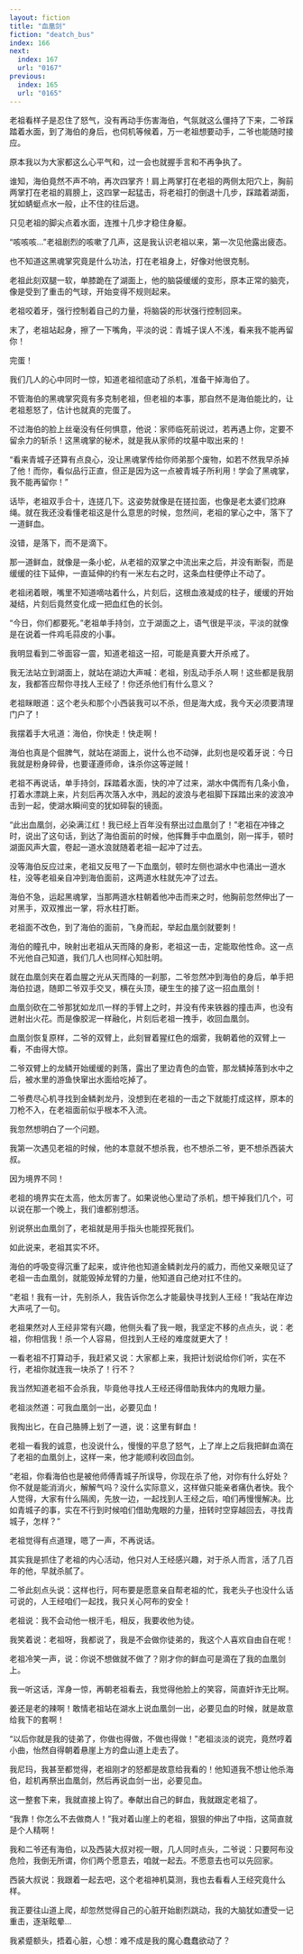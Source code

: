 ```yaml
---
layout: fiction
title: "血凰剑"
fiction: "deatch_bus"
index: 166
next:
  index: 167
  url: "0167"
previous:
  index: 165
  url: "0165"
---
```

老祖看样子是忍住了怒气，没有再动手伤害海伯，气氛就这么僵持了下来，二爷踩踏着水面，到了海伯的身后，也伺机等候着，万一老祖想要动手，二爷也能随时接应。

原本我以为大家都这么心平气和，过一会也就握手言和不再争执了。

谁知，海伯竟然不声不响，再次四掌齐！肩上两掌打在老祖的两侧太阳穴上，胸前两掌打在老祖的肩膀上，这四掌一起猛击，将老祖打的倒退十几步，踩踏着湖面，犹如蜻蜓点水一般，止不住的往后退。

只见老祖的脚尖点着水面，连推十几步才稳住身躯。

“咳咳咳...”老祖剧烈的咳嗽了几声，这是我认识老祖以来，第一次见他露出疲态。

也不知道这黑魂掌究竟是什么功法，打在老祖身上，好像对他很克制。

老祖此刻双腿一软，单膝跪在了湖面上，他的脑袋缓缓的变形，原本正常的脑壳，像是受到了重击的气球，开始变得不规则起来。

老祖咬着牙，强行控制着自己的力量，将脑袋的形状强行控制回来。

末了，老祖站起身，擦了一下嘴角，平淡的说：青城子误人不浅，看来我不能再留你！

完蛋！

我们几人的心中同时一惊，知道老祖彻底动了杀机，准备干掉海伯了。

不管海伯的黑魂掌究竟有多克制老祖，但老祖的本事，那自然不是海伯能比的，让老祖惹怒了，估计也就真的完蛋了。

不过海伯的脸上丝毫没有任何惧意，他说：家师临死前说过，若再遇上你，定要不留余力的斩杀！这黑魂掌的秘术，就是我从家师的坟墓中取出来的！

“看来青城子还算有点良心，没让黑魂掌传给你师弟那个废物，如若不然我早杀掉了他！而你，看似品行正直，但正是因为这一点被青城子所利用！学会了黑魂掌，我不能再留你！”

话毕，老祖双手合十，连搓几下。这姿势就像是在搓拉面，也像是老太婆们捻麻绳。就在我还没看懂老祖这是什么意思的时候，忽然间，老祖的掌心之中，落下了一道鲜血。

没错，是落下，而不是滴下。

那一道鲜血，就像是一条小蛇，从老祖的双掌之中流出来之后，并没有断裂，而是缓缓的往下延伸，一直延伸的约有一米左右之时，这条血柱便停止不动了。

老祖闭着眼，嘴里不知道嘀咕着什么，片刻后，这根血液凝成的柱子，缓缓的开始凝结，片刻后竟然变化成一把血红色的长剑。

“今日，你们都要死。”老祖单手持剑，立于湖面之上，语气很是平淡，平淡的就像是在说着一件鸡毛蒜皮的小事。

我明显看到二爷面容一震，知道老祖这一招，可能是真要大开杀戒了。

我无法站立到湖面上，就站在湖边大声喊：老祖，别乱动手杀人啊！这些都是我朋友，我都答应帮你寻找人王经了！你还杀他们有什么意义？

老祖眯眼道：这个老头和那个小西装我可以不杀，但是海大成，我今天必须要清理门户了！

我摆着手大吼道：海伯，你快走！快走啊！

海伯也真是个倔脾气，就站在湖面上，说什么也不动弹，此刻也是咬着牙说：今日我就是粉身碎骨，也要谨遵师命，诛杀你这等逆贼！

老祖不再说话，单手持剑，踩踏着水面，快的冲了过来，湖水中偶而有几条小鱼，打着水漂跳上来，片刻后再次落入水中，溅起的波浪与老祖脚下踩踏出来的波浪冲击到一起，使湖水瞬间变的犹如碎裂的镜面。

“此出血凰剑，必染满江红！我已经上百年没有祭出过血凰剑了！”老祖在冲锋之时，说出了这句话，到达了海伯面前的时候，他挥舞手中血凰剑，刚一挥手，顿时湖面风声大震，卷起一道水浪就随着老祖一起冲了过去。

没等海伯反应过来，老祖又反甩了一下血凰剑，顿时左侧也湖水中也涌出一道水柱，没等老祖亲自冲到海伯面前，这两道水柱就先冲了过去。

海伯不急，运起黑魂掌，当那两道水柱朝着他冲击而来之时，他胸前忽然伸出了一对黑手，双双推出一掌，将水柱打断。

老祖面不改色，到了海伯的面前，飞身而起，举起血凰剑就要刺！

海伯的瞳孔中，映射出老祖从天而降的身影，老祖这一击，定能取他性命。这一点不光他自己知道，我们几人也同样心知肚明。

就在血凰剑夹在着血腥之光从天而降的一刹那，二爷忽然冲到海伯的身后，单手把海伯拉退，随即二爷双手交叉，横在头顶，硬生生的接了这一招血凰剑！

血凰剑砍在二爷那犹如龙爪一样的手臂上之时，并没有传来铁器的撞击声，也没有迸射出火花。而是像胶泥一样融化，片刻后老祖一拽手，收回血凰剑。

血凰剑恢复原样，二爷的双臂上，此刻冒着猩红色的烟雾，我朝着他的双臂上一看，不由得大惊。

二爷双臂上的龙鳞开始缓缓的剥落，露出了里边青色的血管，那龙鳞掉落到水中之后，被水里的游鱼快窜出水面给吃掉了。

二爷费尽心机寻找到金鳞剥龙丹，没想到在老祖的一击之下就能打成这样，原本的刀枪不入，在老祖面前似乎根本不入流。

我忽然想明白了一个问题。

我第一次遇见老祖的时候，他的本意就不想杀我，也不想杀二爷，更不想杀西装大叔。

因为境界不同！

老祖的境界实在太高，他太厉害了。如果说他心里动了杀机，想干掉我们几个，可以说在那一个晚上，我们谁都别想活。

别说祭出血凰剑了，老祖就是用手指头也能捏死我们。

如此说来，老祖其实不坏。

海伯的呼吸变得沉重了起来，或许他也知道金鳞剥龙丹的威力，而他又亲眼见证了老祖一击血凰剑，就能毁掉龙臂的力量，他知道自己绝对扛不住的。

“老祖！我有一计，先别杀人，我告诉你怎么才能最快寻找到人王经！”我站在岸边大声吼了一句。

老祖果然对人王经非常有兴趣，他侧头看了我一眼，我坚定不移的点点头，说：老祖，你相信我！杀一个人容易，但找到人王经的难度就更大了！

一看老祖不打算动手，我赶紧又说：大家都上来，我把计划说给你们听，实在不行，老祖你就连我一块杀了！行不？

我当然知道老祖不会杀我，毕竟他寻找人王经还得借助我体内的鬼眼力量。

老祖淡然道：可我血凰剑一出，必要见血！

我掏出匕，在自己胳膊上划了一道，说：这里有鲜血！

老祖一看我的诚意，也没说什么，慢慢的平息了怒气，上了岸上之后我把鲜血滴在了老祖的血凰剑上，这样一来，他才能顺利收回血剑。

“老祖，你看海伯也是被他师傅青城子所误导，你现在杀了他，对你有什么好处？你不就是能消消火，解解气吗？没什么实际意义，这样做只能亲者痛仇者快。我个人觉得，大家有什么隔阂，先放一边，一起找到人王经之后，咱们再慢慢解决。比如青城子的事，实在不行到时候咱们借助鬼眼的力量，扭转时空穿越回去，寻找青城子，怎样？”

老祖觉得有点道理，嗯了一声，不再说话。

其实我是抓住了老祖的内心活动，他只对人王经感兴趣，对于杀人而言，活了几百年的他，早就杀腻了。

二爷此刻点头说：这样也行，阿布要是愿意亲自帮老祖的忙，我老头子也没什么话可说的，人王经咱们一起找，我只关心阿布的安全！

老祖说：我不会动他一根汗毛，相反，我要收他为徒。

我笑着说：老祖呀，我都说了，我是不会做你徒弟的，我这个人喜欢自由自在呢！

老祖冷笑一声，说：你说不想做就不做了？刚才你的鲜血可是滴在了我的血凰剑上。

我一听这话，浑身一惊，再朝老祖看去，我觉得他脸上的笑容，简直奸诈无比啊。

姜还是老的辣啊！敢情老祖站在湖水上说血凰剑一出，必要见血的时候，就是故意给我下的套啊！

“以后你就是我的徒弟了，你做也得做，不做也得做！”老祖淡淡的说完，竟然哼着小曲，怡然自得朝着悬崖上方的盘山道上走去了。

我尼玛，我甚至都觉得，老祖刚才的怒都是故意给我看的！他知道我不想让他杀海伯，趁机再祭出血凰剑，然后再说血剑一出，必要见血。

这一整套下来，我就直接上钩了。奉献出自己的鲜血，我就跟定老祖了。

“我靠！你怎么不去做商人！”我对着山崖上的老祖，狠狠的伸出了中指，这简直就是个人精啊！

我和二爷还有海伯，以及西装大叔对视一眼，几人同时点头，二爷说：只要阿布没危险，我倒无所谓，你们两个愿意去，咱就一起去。不愿意去也可以先回家。

西装大叔说：我跟着一起去吧，这个老祖神机莫测，我也去看看人王经究竟什么样。

我正要往山道上爬，却忽然觉得自己的心脏开始剧烈跳动，我的大脑犹如遭受一记重击，逐渐眩晕...

我紧蹙额头，捂着心脏，心想：难不成是我的魔心蠢蠢欲动了？